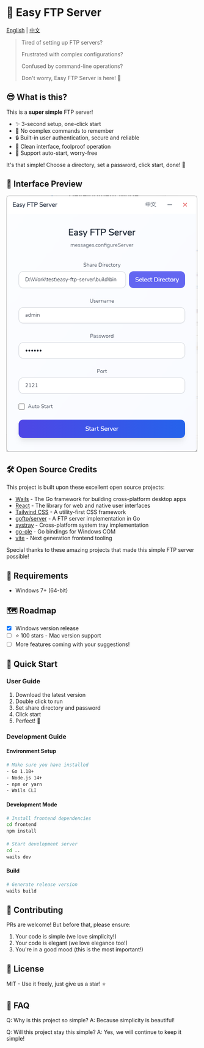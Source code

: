 # 🚀 Easy FTP Server

[English](README.md) | [中文](README_ZH.md)

> Tired of setting up FTP servers?
> 
> Frustrated with complex configurations?
> 
> Confused by command-line operations?
>
> Don't worry, Easy FTP Server is here! 🎉

## 😎 What is this?

This is a **super simple** FTP server!

- ✨ 3-second setup, one-click start
- 🎯 No complex commands to remember
- 🔒 Built-in user authentication, secure and reliable
- 🎨 Clean interface, foolproof operation
- 🔄 Support auto-start, worry-free

It's that simple! Choose a directory, set a password, click start, done! 🚀

## 💫 Interface Preview

![Interface Preview](assets/demo_en.png)

## 🛠️ Open Source Credits

This project is built upon these excellent open source projects:

- [Wails](https://wails.io/) - The Go framework for building cross-platform desktop apps
- [React](https://react.dev/) - The library for web and native user interfaces
- [Tailwind CSS](https://tailwindcss.com/) - A utility-first CSS framework
- [goftp/server](https://github.com/goftp/server) - A FTP server implementation in Go
- [systray](https://github.com/getlantern/systray) - Cross-platform system tray implementation
- [go-ole](https://github.com/go-ole/go-ole) - Go bindings for Windows COM
- [vite](https://vitejs.dev/) - Next generation frontend tooling

Special thanks to these amazing projects that made this simple FTP server possible!

## 🎯 Requirements

- Windows 7+ (64-bit)

## 🗺️ Roadmap

- [x] Windows version release
- [ ] ⭐️ 100 stars - Mac version support
- [ ] More features coming with your suggestions!

## 🚀 Quick Start

### User Guide

1. Download the latest version
2. Double click to run
3. Set share directory and password
4. Click start
5. Perfect! 🎉

### Development Guide

#### Environment Setup

```bash
# Make sure you have installed
- Go 1.18+
- Node.js 14+
- npm or yarn
- Wails CLI
```

#### Development Mode

```bash
# Install frontend dependencies
cd frontend
npm install

# Start development server
cd ..
wails dev
```

#### Build

```bash
# Generate release version
wails build
```

## 🤝 Contributing

PRs are welcome! But before that, please ensure:
1. Your code is simple (we love simplicity!)
2. Your code is elegant (we love elegance too!)
3. You're in a good mood (this is the most important!)

## 📝 License

MIT - Use it freely, just give us a star! ⭐️

## 🤔 FAQ

Q: Why is this project so simple?
A: Because simplicity is beautiful!

Q: Will this project stay this simple?
A: Yes, we will continue to keep it simple!
